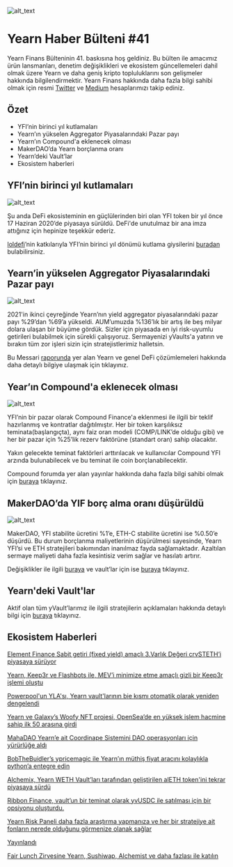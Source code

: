 ![alt_text](image1.png "image_tooltip")

# Yearn Haber Bülteni #41

Yearn Finans Bülteninin 41. baskısına hoş geldiniz. Bu bülten ile amacımız ürün lansmanları, denetim değişiklikleri ve ekosistem güncellemeleri dahil olmak üzere Yearn ve daha geniş kripto topluluklarını son gelişmeler hakkında bilgilendirmektir. Yearn Finans hakkında daha fazla bilgi sahibi olmak için resmi [Twitter](https://twitter.com/iearnfinance) ve [Medium](https://medium.com/iearn) hesaplarımızı takip ediniz.

## Özet

- YFI’nin birinci yıl kutlamaları
- Yearn’ın yükselen Aggregator Piyasalarındaki Pazar payı
- Yearn’ın Compound'a eklenecek olması 
- MakerDAO’da Yearn borçlanma oranı
- Yearn’deki Vault’lar
- Ekosistem haberleri

## YFI’nin birinci yıl kutlamaları

![alt_text](image2.png "image_tooltip")

Şu anda DeFi ekosisteminin en güçlülerinden biri olan YFI token bir yıl önce 17 Haziran 2020’de piyasaya sürüldü. DeFi'de unutulmaz bir ana imza attığınız için hepinize teşekkür ederiz.

[loldefi](https://twitter.com/loldefi)’nin katkılarıyla YFI’nin birinci yıl dönümü kutlama giysilerini [buradan](https://ymerch.finance/) bulabilirsiniz.

## Yearn’in yükselen Aggregator Piyasalarındaki Pazar payı

![alt_text](image4.png "image_tooltip")

2021'in ikinci çeyreğinde Yearn’nın yield aggregator piyasalarındaki pazar payı %29’dan %69’a yükseldi. AUM’umuzda %136’lık bir artış ile beş milyar dolara ulaşan bir büyüme gördük. Sizler için piyasada en iyi risk-uyumlu getirileri bulabilmek için sürekli çalışıyoruz. Sermayenizi yVaults'a yatırın ve bırakın tüm zor işleri sizin için stratejistlerimiz halletsin.

Bu Messari [raporunda](https://messari.io/article/q2-21-defi-review?utm_source=ryanwatkins_&utm_medium=tweet&utm_campaign=q2-21-defi-review) yer alan Yearn ve genel DeFi çözümlemeleri hakkında daha detaylı bilgiye ulaşmak için tıklayınız.

## Year’ın Compound'a eklenecek olması

![alt_text](image3.png "image_tooltip")

YFI’nin bir pazar olarak Compound Finance'a eklenmesi ile ilgili bir teklif hazırlanmış ve kontratlar dağıtılmıştır. Her bir token karşılıksız teminata(başlangıçta), aynı faiz oran modeli (COMP/LINK’de olduğu gibi) ve her bir pazar için %25’lik rezerv faktörüne (standart oran) sahip olacaktır.

Yakın gelecekte teminat faktörleri arttırılacak ve kullanıcılar Compound YFI arzında bulunabilecek ve bu teminat ile coin borçlanabilecektir.

Compound forumda yer alan yayınlar hakkında daha fazla bilgi sahibi olmak için [buraya](https://www.comp.xyz/t/add-markets-mkr-aave-sushi-yfi/1977) tıklayınız.

## MakerDAO’da YIF borç alma oranı düşürüldü

![alt_text](image5.png "image_tooltip")

MakerDAO, YFI stabilite ücretini %1’e, ETH-C stabilite ücretini ise %0.50’e düşürdü. Bu durum borçlanma maliyetlerinin düşürülmesi sayesinde, Yearn YFI’si ve ETH stratejileri bakımından inanılmaz fayda sağlamaktadır. Azaltılan sermaye maliyeti daha fazla kesintisiz verim sağlar ve hasılatı artırır.

Değişiklikler ile ilgili [buraya](https://forum.makerdao.com/t/maker-relay-ep-53/9305) ve vault’lar için ise [buraya](https://yearn.finance/vaults) tıklayınız.

## Yearn'deki Vault'lar

Aktif olan tüm yVault’larımız ile ilgili stratejilerin açıklamaları hakkında detaylı bilgi için [buraya](https://medium.com/yearn-state-of-the-vaults/the-vaults-at-yearn-9237905ffed3) tıklayınız.

## Ekosistem Haberleri

[Element Finance Sabit getiri (fixed yield) amaçlı 3.Varlık Değeri crvSTETH’i piyasaya sürüyor](https://twitter.com/element_fi/status/1414990472569831427)

[Yearn, Keep3r ve Flashbots ile, MEV’i minimize etme amaçlı gizli bir Keep3r işlemi oluştu](https://twitter.com/lbertenasco/status/1415016369771491330)

[Powerpool'un YLA'sı, Yearn vault'larının bie kısmı otomatik olarak yeniden dengelendi](https://twitter.com/powerpoolcvp/status/1414682829359812615)

[Yearn ve Galaxy’s Woofy NFT projesi, OpenSea’de en yüksek işlem hacmine sahip ilk 50 arasına girdi](https://twitter.com/ProjectGalaxyHQ/status/1414868634862710789)

[MahaDAO Yearn’e ait Coordinape Sistemini DAO operasyonları için yürürlüğe aldı](https://twitter.com/TheMahaDAO/status/1414620121528680451)

[BobTheBuidler’s ypricemagic ile Yearn’ın müthiş fiyat aracını kolaylıkla python’a entegre edin](https://github.com/BobTheBuidler/ypricemagic)

[Alchemix, Yearn WETH Vault’ları tarafından geliştirilen alETH token'ini tekrar piyasaya sürdü](https://twitter.com/AlchemixFi/status/1414647769470443521)

[Ribbon Finance, vault’un bir teminat olarak yvUSDC ile satılması için bir opsiyonu oluşturdu. ](https://twitter.com/ribbonfinance/status/1415298793419968513)

[Yearn Risk Paneli daha fazla araştırma yapmanıza ve her bir stratejiye ait fonların nerede olduğunu görmenize olanak sağlar](https://yearn-finance.vercel.app/system/vault/0x19D3364A399d251E894aC732651be8B0E4e85001)

[Yayınlandı](https://yearn-finance.vercel.app/system/vault/0x19D3364A399d251E894aC732651be8B0E4e85001)

[Fair Lunch Zirvesine Yearn, Sushiwap, Alchemist ve daha fazlası ile katılın](https://twitter.com/_alchemistcoin/status/1415646390978453508)
